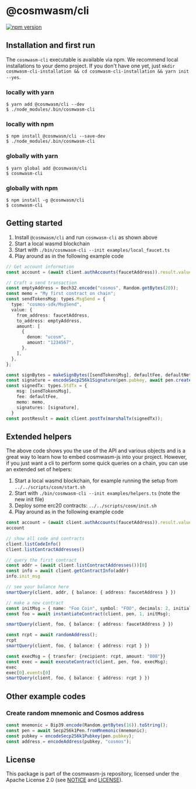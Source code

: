 # @cosmwasm/cli

[![npm version](https://img.shields.io/npm/v/@cosmwasm/cli.svg)](https://www.npmjs.com/package/@cosmwasm/cli)

## Installation and first run

The `cosmwasm-cli` executable is available via npm. We recommend local
installations to your demo project. If you don't have one yet, just
`mkdir cosmwasm-cli-installation && cd cosmwasm-cli-installation && yarn init --yes`.

### locally with yarn

```
$ yarn add @cosmwasm/cli --dev
$ ./node_modules/.bin/cosmwasm-cli
```

### locally with npm

```
$ npm install @cosmwasm/cli --save-dev
$ ./node_modules/.bin/cosmwasm-cli
```

### globally with yarn

```
$ yarn global add @cosmwasm/cli
$ cosmwasm-cli
```

### globally with npm

```
$ npm install -g @cosmwasm/cli
$ cosmwasm-cli
```

## Getting started

1. Install `@cosmwasm/cli` and run `cosmwasm-cli` as shown above
2. Start a local wasmd blockchain
3. Start with `./bin/cosmwasm-cli --init examples/local_faucet.ts`
4. Play around as in the following example code

```ts
// Get account information
const account = (await client.authAccounts(faucetAddress)).result.value;

// Craft a send transaction
const emptyAddress = Bech32.encode("cosmos", Random.getBytes(20));
const memo = "My first contract on chain";
const sendTokensMsg: types.MsgSend = {
  type: "cosmos-sdk/MsgSend",
  value: {
    from_address: faucetAddress,
    to_address: emptyAddress,
    amount: [
      {
        denom: "ucosm",
        amount: "1234567",
      },
    ],
  },
};

const signBytes = makeSignBytes([sendTokensMsg], defaultFee, defaultNetworkId, memo, account);
const signature = encodeSecp256k1Signature(pen.pubkey, await pen.createSignature(signBytes));
const signedTx: types.StdTx = {
    msg: [sendTokensMsg],
    fee: defaultFee,
    memo: memo,
    signatures: [signature],
  }
const postResult = await client.postTx(marshalTx(signedTx));
```

## Extended helpers

The above code shows you the use of the API and various objects and is a great way to learn
how to embed cosmwasm-js into your project. However, if you just want a cli to perform some
quick queries on a chain, you can use an extended set of helpers:

1. Start a local wasmd blockchain, for example running the setup from `../../scripts/cosm/start.sh`
2. Start with `./bin/cosmwasm-cli --init examples/helpers.ts` (note the new init file)
3. Deploy some erc20 contracts: `../../scripts/cosm/init.sh`
4. Play around as in the following example code

```ts
const account = (await client.authAccounts(faucetAddress)).result.value;
account

// show all code and contracts
client.listCodeInfo()
client.listContractAddresses()

// query the first contract
const addr = (await client.listContractAddresses())[0]
const info = await client.getContractInfo(addr)
info.init_msg

// see your balance here
smartQuery(client, addr, { balance: { address: faucetAddress } })

// make a new contract
const initMsg = { name: "Foo Coin", symbol: "FOO", decimals: 2, initial_balances: [{address: faucetAddress, amount: "123456789"}]}
const foo = await instantiateContract(client, pen, 1, initMsg);

smartQuery(client, foo, { balance: { address: faucetAddress } })

const rcpt = await randomAddress();
rcpt
smartQuery(client, foo, { balance: { address: rcpt } })

const execMsg = { transfer: {recipient: rcpt, amount: "808"}}
const exec = await executeContract(client, pen, foo, execMsg);
exec
exec[0].events[0]
smartQuery(client, foo, { balance: { address: rcpt } })
```

## Other example codes

### Create random mnemonic and Cosmos address

```ts
const mnemonic = Bip39.encode(Random.getBytes(16)).toString();
const pen = await Secp256k1Pen.fromMnemonic(mnemonic);
const pubkey = encodeSecp256k1Pubkey(pen.pubkey);
const address = encodeAddress(pubkey, "cosmos");
```

## License

This package is part of the cosmwasm-js repository, licensed under the Apache
License 2.0 (see
[NOTICE](https://github.com/confio/cosmwasm-js/blob/master/NOTICE) and
[LICENSE](https://github.com/confio/cosmwasm-js/blob/master/LICENSE)).
